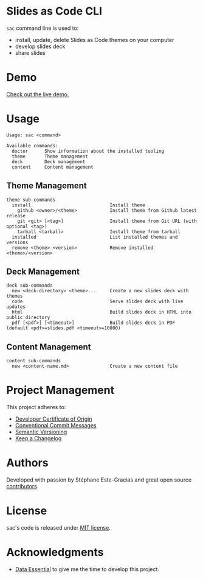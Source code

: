 # Slides as Code CLI

`sac` command line is used to:
- install, update, delete Slides as Code themes on your computer
- develop slides deck
- share slides

# Demo
[Check out the live demo.](https://sacproj.github.io/demo/)

# Usage
```
Usage: sac <command>

Available commands:
  doctor      Show information about the installed tooling
  theme       Theme management
  deck        Deck management
  content     Content management
```

## Theme Management
```
theme sub-commands
  install                             Install theme
    github <owner>/<theme>            Install theme from Github latest release
    git <git> [<tag>]                 Install theme from Git URL (with optional <tag>)
    tarball <tarball>                 Install theme from tarball
  installed                           List installed themes and versions
  remove <theme> <version>            Remove installed <theme>/<version>
```

## Deck Management
```
deck sub-commands
  new <deck-directory> <theme>...     Create a new slides deck with themes
  code                                Serve slides deck with live updates
  html                                Build slides deck in HTML into public directory
  pdf [<pdf>] [<timeout>]             Build slides deck in PDF (default <pdf>=slides.pdf <timeout>=10000)
```

## Content Management
```
content sub-commands
  new <content-name.md>               Create a new content file
```

# Project Management
This project adheres to:
- [Developer Certificate of Origin](https://developercertificate.org/)
- [Conventional Commit Messages](https://www.conventionalcommits.org/en/v1.0.0/)
- [Semantic Versioning](https://semver.org/spec/v2.0.0.html)
- [Keep a Changelog](https://keepachangelog.com/en/1.0.0/)

# Authors
Developed with passion by Stéphane Este-Gracias and great open source [contributors](https://github.com/sacproj/sac-cli/graphs/contributors).

# License
sac's code is released under [MIT license](LICENSE).

# Acknowledgments
- [Data Essential](https://www.data-essential.com/) to give me the time to develop this project.
